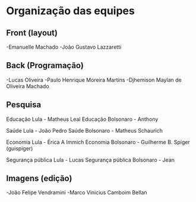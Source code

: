 # Organização das equipes

## Front (layout)
-Emanuelle Machado
-João Gustavo Lazzaretti

## Back (Programação)
-Lucas Oliveira
-Paulo Henrique Moreira Martins
-Djhemison Maylan de Oliveira Machado

## Pesquisa
Educação Lula - Matheus Leal
Educação Bolsonaro - Anthony

Saúde Lula - João Pedro
Saúde Bolsonaro - Matheus Schaurich

Economia Lula - Érica A Immich
Economia Bolsonaro - Guilherme B. Spiger (guispiger)

Segurança pública Lula - Lucas
Segurança pública Bolsonaro - Jean

## Imagens (edição)
-João Felipe Vendramini
-Marco Vinicius Camboim Bellan
